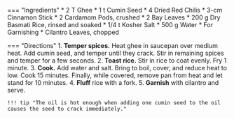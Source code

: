 === "Ingredients"
    * 2 T Ghee
    * 1 t Cumin Seed
    * 4 Dried Red Chilis
    * 3-cm Cinnamon Stick
    * 2 Cardamom Pods, crushed
    * 2 Bay Leaves
    * 200 g Dry Basmati Rice, rinsed and soaked
    * 1/4 t Kosher Salt
    * 500 g Water
    * For Garnishing
        * Cilantro Leaves, chopped

=== "Directions"
    1. **Temper spices.** Heat ghee in saucepan over medium heat. Add cumin seed, and temper until they crack. Stir in remaining spices and temper for a few seconds.
    2. **Toast rice.** Stir in rice to coat evenly. Fry 1 minute.
    3. **Cook.** Add water and salt. Bring to boil, cover, and reduce heat to low. Cook 15 minutes. Finally, while covered, remove pan from heat and let stand for 10 minutes.
    4. **Fluff** rice with a fork.
    5. **Garnish** with cilantro and serve.

    !!! tip "The oil is hot enough when adding one cumin seed to the oil causes the seed to crack immediately."

[^manjula]:
    Jain, Manjula. ["Jeera Rice (Cumin Rice)."](https://www.manjulaskitchen.com/jeera-rice-cumin-rice/) _Manjula's Kitchen._ 9 December 2015.

